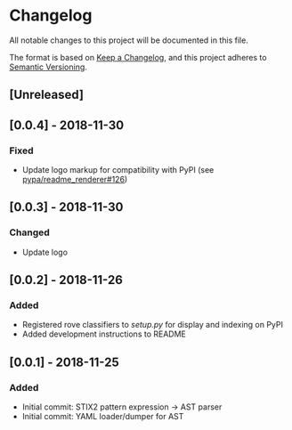 # Changelog
All notable changes to this project will be documented in this file.

The format is based on [Keep a Changelog](https://keepachangelog.com/en/1.0.0/),
and this project adheres to [Semantic Versioning](https://semver.org/spec/v2.0.0.html).

## [Unreleased]


## [0.0.4] - 2018-11-30
### Fixed
 - Update logo markup for compatibility with PyPI (see [pypa/readme_renderer#126](https://github.com/pypa/readme_renderer/issues/126))


## [0.0.3] - 2018-11-30
### Changed
 - Update logo


## [0.0.2] - 2018-11-26
### Added
 - Registered rove classifiers to _setup.py_ for display and indexing on PyPI
 - Added development instructions to README


## [0.0.1] - 2018-11-25
### Added
 - Initial commit: STIX2 pattern expression -> AST parser
 - Initial commit: YAML loader/dumper for AST
